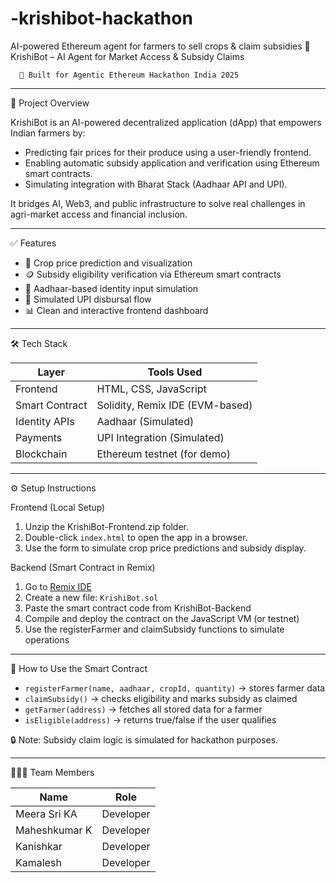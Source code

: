 # -krishibot-hackathon
AI-powered Ethereum agent for farmers to sell crops &amp; claim subsidies
 🌾 KrishiBot – AI Agent for Market Access & Subsidy Claims

      🚀 Built for Agentic Ethereum Hackathon India 2025

---

🧠 Project Overview

KrishiBot is an AI-powered decentralized application (dApp) that empowers Indian farmers by:

- Predicting fair prices for their produce using a user-friendly frontend.
- Enabling automatic subsidy application and verification using Ethereum smart contracts.
- Simulating integration with Bharat Stack (Aadhaar API and UPI).

It bridges AI, Web3, and public infrastructure to solve real challenges in agri-market access and financial inclusion.

---

 ✅ Features

- 🌾 Crop price prediction and visualization
- 🪙 Subsidy eligibility verification via Ethereum smart contracts
- 🔐 Aadhaar-based identity input simulation
- 📲 Simulated UPI disbursal flow
- 📊 Clean and interactive frontend dashboard

---
🛠 Tech Stack

| Layer         | Tools Used                         |
|---------------|------------------------------------|
| Frontend      | HTML, CSS, JavaScript              |
| Smart Contract| Solidity, Remix IDE (EVM-based)    |
| Identity APIs | Aadhaar (Simulated)                |
| Payments      | UPI Integration (Simulated)        |
| Blockchain    | Ethereum testnet (for demo)        |

---

⚙️ Setup Instructions

 Frontend (Local Setup)
1. Unzip the KrishiBot-Frontend.zip folder.
2. Double-click `index.html` to open the app in a browser.
3. Use the form to simulate crop price predictions and subsidy display.

 Backend (Smart Contract in Remix)
1. Go to [Remix IDE](https://remix.ethereum.org)
2. Create a new file: `KrishiBot.sol`
3. Paste the smart contract code from KrishiBot-Backend
4. Compile and deploy the contract on the JavaScript VM (or testnet)
5. Use the registerFarmer and claimSubsidy functions to simulate operations

---

🧪 How to Use the Smart Contract

- `registerFarmer(name, aadhaar, cropId, quantity)` → stores farmer data
- `claimSubsidy()` → checks eligibility and marks subsidy as claimed
- `getFarmer(address)` → fetches all stored data for a farmer
- `isEligible(address)` → returns true/false if the user qualifies

🔒 Note: Subsidy claim logic is simulated for hackathon purposes.

---
 👨‍👩‍👧 Team Members

| Name             | Role             |
|------------------|------------------|
| Meera Sri KA     | Developer        |
| Maheshkumar K    | Developer        |
| Kanishkar        | Developer        |
| Kamalesh         | Developer        |








